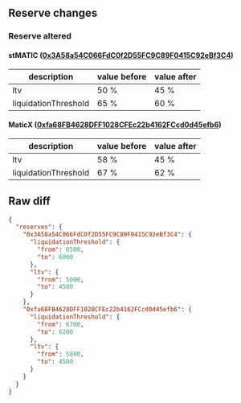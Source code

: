 ## Reserve changes

### Reserve altered

#### stMATIC ([0x3A58a54C066FdC0f2D55FC9C89F0415C92eBf3C4](https://polygonscan.com/address/0x3A58a54C066FdC0f2D55FC9C89F0415C92eBf3C4))

| description | value before | value after |
| --- | --- | --- |
| ltv | 50 % | 45 % |
| liquidationThreshold | 65 % | 60 % |


#### MaticX ([0xfa68FB4628DFF1028CFEc22b4162FCcd0d45efb6](https://polygonscan.com/address/0xfa68FB4628DFF1028CFEc22b4162FCcd0d45efb6))

| description | value before | value after |
| --- | --- | --- |
| ltv | 58 % | 45 % |
| liquidationThreshold | 67 % | 62 % |


## Raw diff

```json
{
  "reserves": {
    "0x3A58a54C066FdC0f2D55FC9C89F0415C92eBf3C4": {
      "liquidationThreshold": {
        "from": 6500,
        "to": 6000
      },
      "ltv": {
        "from": 5000,
        "to": 4500
      }
    },
    "0xfa68FB4628DFF1028CFEc22b4162FCcd0d45efb6": {
      "liquidationThreshold": {
        "from": 6700,
        "to": 6200
      },
      "ltv": {
        "from": 5800,
        "to": 4500
      }
    }
  }
}
```